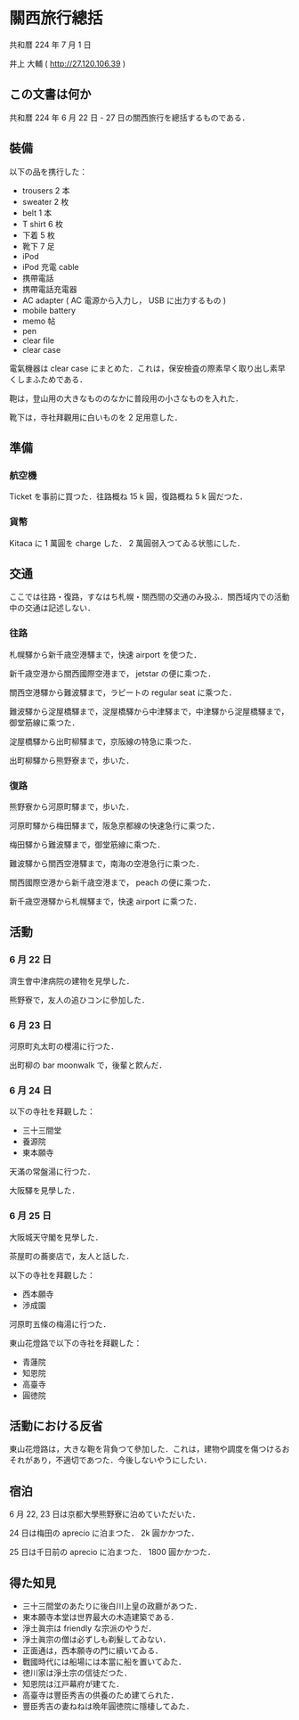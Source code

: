 # 關西旅行總括

共和暦 224 年 7 月 1 日

井上 大輔 ( http://27.120.106.39 )

## この文書は何か

共和暦 224 年 6 月 22 日 - 27 日の關西旅行を總括するものである．

## 裝備

以下の品を携行した：

- trousers 2 本
- sweater 2 枚
- belt 1 本
- T shirt 6 枚
- 下着 5 枚
- 靴下 7 足
- iPod
- iPod 充電 cable
- 携帶電話
- 携帶電話充電器
- AC adapter ( AC 電源から入力し， USB に出力するもの )
- mobile battery
- memo 帖
- pen
- clear file
- clear case

電氣機器は clear case にまとめた．これは，保安檢査の際素早く取り出し素早くしまふためである．

鞄は，登山用の大きなもののなかに普段用の小さなものを入れた．

靴下は，寺社拜觀用に白いものを 2 足用意した．

## 準備

### 航空機

Ticket を事前に買つた．往路概ね 15 k 圓，復路概ね 5 k 圓だつた．

### 貨幣

Kitaca に 1 萬圓を charge した． 2 萬圓弱入つてゐる状態にした．

## 交通

ここでは往路・復路，すなはち札幌・關西間の交通のみ扱ふ．關西域内での活動中の交通は記述しない．

### 往路

札幌驛から新千歳空港驛まで，快速 airport を使つた．

新千歳空港から關西國際空港まで， jetstar の便に乘つた．

關西空港驛から難波驛まで，ラピートの regular seat に乘つた．

難波驛から淀屋橋驛まで，淀屋橋驛から中津驛まで，中津驛から淀屋橋驛まで，御堂筋線に乘つた．

淀屋橋驛から出町柳驛まで，京阪線の特急に乘つた．

出町柳驛から熊野寮まで，歩いた．

### 復路

熊野寮から河原町驛まで，歩いた．

河原町驛から梅田驛まで，阪急京都線の快速急行に乘つた．

梅田驛から難波驛まで，御堂筋線に乘つた．

難波驛から關西空港驛まで，南海の空港急行に乘つた．

關西國際空港から新千歳空港まで， peach の便に乘つた．

新千歳空港驛から札幌驛まで，快速 airport に乘つた．

## 活動

### 6 月 22 日

濟生會中津病院の建物を見學した．

熊野寮で，友人の追ひコンに參加した．

### 6 月 23 日

河原町丸太町の櫻湯に行つた．

出町柳の bar moonwalk で，後輩と飮んだ．

### 6 月 24 日

以下の寺社を拜觀した：

- 三十三間堂
- 養源院
- 東本願寺

天滿の常盤湯に行つた．

大阪驛を見學した．

### 6 月 25 日

大阪城天守閣を見學した．

茶屋町の蕎麥店で，友人と話した．

以下の寺社を拜觀した：

- 西本願寺
- 渉成園

河原町五條の梅湯に行つた．

東山花燈路で以下の寺社を拜觀した：

- 青蓮院
- 知恩院
- 高臺寺
- 圓徳院

## 活動における反省

東山花燈路は，大きな鞄を背負つて參加した．これは，建物や調度を傷つけるおそれがあり，不適切であつた．今後しないやうにしたい．

## 宿泊

6 月 22, 23 日は京都大學熊野寮に泊めていただいた．

24 日は梅田の aprecio に泊まつた． 2k 圓かかつた．

25 日は千日前の aprecio に泊まつた． 1800 圓かかつた．

## 得た知見

- 三十三間堂のあたりに後白川上皇の政廳があつた．
- 東本願寺本堂は世界最大の木造建築である．
- 淨土眞宗は friendly な宗派のやうだ．
- 淨土眞宗の僧は必ずしも剃髮してゐない．
- 正面通は，西本願寺の門に續いてゐる．
- 戰國時代には船場には本當に船を置いてゐた．
- 徳川家は淨土宗の信徒だつた．
- 知恩院は江戸幕府が建てた．
- 高臺寺は豐臣秀吉の供養のため建てられた．
- 豐臣秀吉の妻ねねは晩年圓徳院に隱棲してゐた．
